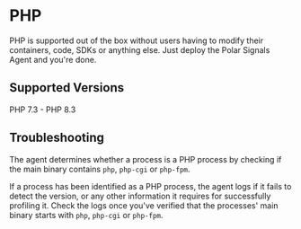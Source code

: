 # PHP

PHP is supported out of the box without users having to modify their containers, code, SDKs or anything else. Just deploy the Polar Signals Agent and you're done.

## Supported Versions

PHP 7.3 - PHP 8.3

## Troubleshooting

The agent determines whether a process is a PHP process by checking if the main binary contains `php`, `php-cgi` or `php-fpm`.

If a process has been identified as a PHP process, the agent logs if it fails to detect the version, or any other information it requires for successfully profiling it. Check the logs once you've verified that the processes' main binary starts with `php`, `php-cgi` or `php-fpm`.
